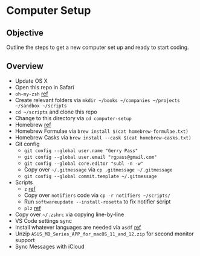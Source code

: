 # Computer Setup

## Objective

Outline the steps to get a new computer set up and ready to start coding.

## Overview

- Update OS X
- Open this repo in Safari
- `oh-my-zsh` [ref](https://ohmyz.sh/#install)
- Create relevant folders via `mkdir ~/books ~/companies ~/projects ~/sandbox ~/scripts`
- `cd ~/scripts` and clone this repo
- Change to this directory via `cd computer-setup`
- Homebrew [ref](https://brew.sh/)
- Homebrew Formulae via `brew install $(cat homebrew-formulae.txt)`
- Homebrew Casks via `brew install --cask $(cat homebrew-casks.txt)`
- Git config
  - `git config --global user.name "Gerry Pass"`
  - `git config --global user.email "rgpass@gmail.com"`
  - `git config --global core.editor "subl -n -w"`
  - Copy over `~/.gitmessage` via `cp .gitmessage ~/.gitmessage`
  - `git config --global commit.template ~/.gitmessage`
- Scripts
  - `z` [ref](https://github.com/rupa/z)
  - Copy over `notifiers` code via `cp -r notifiers ~/scripts/`
  - Run `softwareupdate --install-rosetta` to fix notifier script
  - `plz` [ref](https://github.com/rgpass/plz)
- Copy over `~/.zshrc` via copying line-by-line
- VS Code settings sync
- Install whatever languages are needed via `asdf` [ref](https://asdf-vm.com/)
- Unzip `ASUS_MB_Series_APP_for_macOS_11_and_12.zip` for second monitor support
- Sync Messages with iCloud

